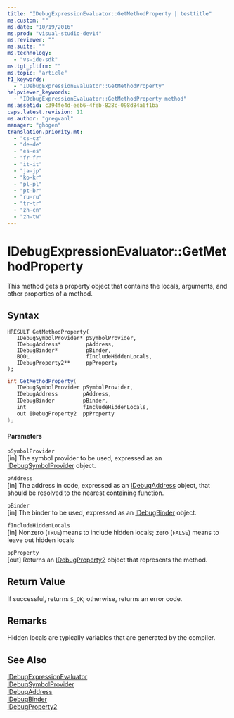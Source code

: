 ```yaml
---
title: "IDebugExpressionEvaluator::GetMethodProperty | testtitle"
ms.custom: ""
ms.date: "10/19/2016"
ms.prod: "visual-studio-dev14"
ms.reviewer: ""
ms.suite: ""
ms.technology: 
  - "vs-ide-sdk"
ms.tgt_pltfrm: ""
ms.topic: "article"
f1_keywords: 
  - "IDebugExpressionEvaluator::GetMethodProperty"
helpviewer_keywords: 
  - "IDebugExpressionEvaluator::GetMethodProperty method"
ms.assetid: c394fe4d-eeb6-4feb-828c-098d84a6f1ba
caps.latest.revision: 11
ms.author: "gregvanl"
manager: "ghogen"
translation.priority.mt: 
  - "cs-cz"
  - "de-de"
  - "es-es"
  - "fr-fr"
  - "it-it"
  - "ja-jp"
  - "ko-kr"
  - "pl-pl"
  - "pt-br"
  - "ru-ru"
  - "tr-tr"
  - "zh-cn"
  - "zh-tw"
---
```

# IDebugExpressionEvaluator::GetMethodProperty
This method gets a property object that contains the locals, arguments, and other properties of a method.  
  
## Syntax  
  
```cpp#  
HRESULT GetMethodProperty(   
   IDebugSymbolProvider* pSymbolProvider,  
   IDebugAddress*        pAddress,  
   IDebugBinder*         pBinder,  
   BOOL                  fIncludeHiddenLocals,  
   IDebugProperty2**     ppProperty  
);  
```  
  
```c#  
int GetMethodProperty(  
   IDebugSymbolProvider pSymbolProvider,   
   IDebugAddress        pAddress,   
   IDebugBinder         pBinder,   
   int                  fIncludeHiddenLocals,   
   out IDebugProperty2  ppProperty  
);  
```  
  
#### Parameters  
 `pSymbolProvider`  
 [in] The symbol provider to be used, expressed as an [IDebugSymbolProvider](../extensibility-debugger-reference/idebugsymbolprovider.md) object.  
  
 `pAddress`  
 [in] The address in code, expressed as an [IDebugAddress](../extensibility-debugger-reference/idebugaddress.md) object, that should be resolved to the nearest containing function.  
  
 `pBinder`  
 [in] The binder to be used, expressed as an [IDebugBinder](../extensibility-debugger-reference/idebugbinder.md) object.  
  
 `fIncludeHiddenLocals`  
 [in] Nonzero (`TRUE`)means to include hidden locals; zero (`FALSE`) means to leave out hidden locals  
  
 `ppProperty`  
 [out] Returns an [IDebugProperty2](../extensibility-debugger-reference/idebugproperty2.md) object that represents the method.  
  
## Return Value  
 If successful, returns `S_OK`; otherwise, returns an error code.  
  
## Remarks  
 Hidden locals are typically variables that are generated by the compiler.  
  
## See Also  
 [IDebugExpressionEvaluator](../extensibility-debugger-reference/idebugexpressionevaluator.md)   
 [IDebugSymbolProvider](../extensibility-debugger-reference/idebugsymbolprovider.md)   
 [IDebugAddress](../extensibility-debugger-reference/idebugaddress.md)   
 [IDebugBinder](../extensibility-debugger-reference/idebugbinder.md)   
 [IDebugProperty2](../extensibility-debugger-reference/idebugproperty2.md)